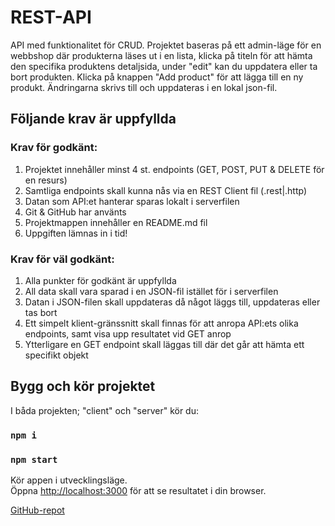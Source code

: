 # REST-API

API med funktionalitet för CRUD. Projektet baseras på ett admin-läge för en webbshop där produkterna läses ut i en lista, klicka på titeln för att hämta den specifika produktens detaljsida, under "edit" kan du uppdatera eller ta bort produkten. Klicka på knappen "Add product" för att lägga till en ny produkt. Ändringarna skrivs till och uppdateras i en lokal json-fil.

## Följande krav är uppfyllda

### Krav för godkänt:
1. Projektet innehåller minst 4 st. endpoints (GET, POST, PUT & DELETE för en resurs)
2. Samtliga endpoints skall kunna nås via en REST Client fil (.rest|.http)
3. Datan som API:et hanterar sparas lokalt i serverfilen
4. Git & GitHub har använts
5. Projektmappen innehåller en README.md fil
6. Uppgiften lämnas in i tid!

### Krav för väl godkänt:
1. Alla punkter för godkänt är uppfyllda
2. All data skall vara sparad i en JSON-fil istället för i serverfilen
3. Datan i JSON-filen skall uppdateras då något läggs till, uppdateras eller tas bort
4. Ett simpelt klient-gränssnitt skall finnas för att anropa API:ets olika endpoints, samt
visa upp resultatet vid GET anrop
5. Ytterligare en GET endpoint skall läggas till där det går att hämta ett specifikt objekt


## Bygg och kör projektet

I båda projekten; "client" och "server" kör du:

### `npm i`
### `npm start`

Kör appen i utvecklingsläge.\
Öppna [http://localhost:3000](http://localhost:3000) för att se resultatet i din browser.

[GitHub-repot](https://github.com/stonetwix/rest-api)

